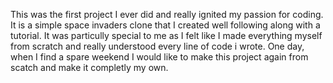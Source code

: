 This was the first project I ever did and really ignited my passion for coding. It is a simple space invaders clone that I created well following along with a tutorial. It was particully special to me as I felt like I made everything myself from scratch and really understood every line of code i wrote. One day, when I find a spare weekend I would like to make this project again from scatch and make it completly my own.
